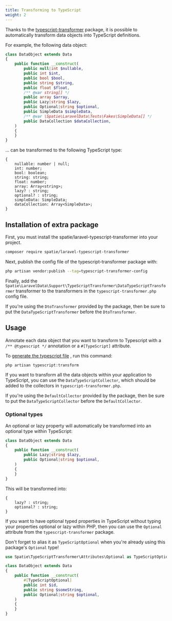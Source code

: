 ```yaml
---
title: Transforming to TypeScript
weight: 2
---
```


Thanks to the [typescript-transformer](https://spatie.be/docs/typescript-transformer) package, it is possible to
automatically transform data objects into TypeScript definitions.

For example, the following data object:

```php
class DataObject extends Data
{
    public function __construct(
        public null|int $nullable,
        public int $int,
        public bool $bool,
        public string $string,
        public float $float,
        /** @var string[] */
        public array $array,
        public Lazy|string $lazy,
        public Optional|string $optional,
        public SimpleData $simpleData,
        /** @var \Spatie\LaravelData\Tests\Fakes\SimpleData[] */
        public DataCollection $dataCollection,
    )
    {
    }
}
```

... can be transformed to the following TypeScript type:

```tsx
{
    nullable: number | null;
    int: number;
    bool: boolean;
    string: string;
    float: number;
    array: Array<string>;
    lazy? : string;
    optional? : string;
    simpleData: SimpleData;
    dataCollection: Array<SimpleData>;
}
```

## Installation of extra package

First, you must install the spatie/laravel-typescript-transformer into your project.

```bash
composer require spatie/laravel-typescript-transformer
```

Next, publish the config file of the typescript-transformer package with:

```bash
php artisan vendor:publish --tag=typescript-transformer-config
```

Finally, add the `Spatie\LaravelData\Support\TypeScriptTransformer\DataTypeScriptTransformer` transformer to the
transformers in the `typescript-transformer.php` config file. 

If you're using the `DtoTransformer` provided by the package, then be sure to put the `DataTypeScriptTransformer` before the `DtoTransformer`.

## Usage

Annotate each data object that you want to transform to Typescript with a `/** @typescript */` annotation or
a `#[TypeScript]` attribute.

To [generate the typescript file](https://spatie.be/docs/typescript-transformer/v4/laravel/executing-the-transform-command)
, run this command:

```php
php artisan typescript:transform
```

If you want to transform all the data objects within your application to TypeScript, you can use
the `DataTypeScriptCollector`, which should be added to the collectors in `typescript-transformer.php`.

If you're using the `DefaultCollector` provided by the package, then be sure to put the `DataTypeScriptCollector` before the `DefaultCollector`.

### Optional types

An optional or lazy property will automatically be transformed into an optional type within TypeScript:

```php
class DataObject extends Data
{
    public function __construct(
        public Lazy|string $lazy,
        public Optional|string $optional,
    )
    {
    }
}
```

This will be transformed into:

```tsx
{
    lazy? : string;
    optional? : string;
}
```

If you want to have optional typed properties in TypeScript without typing your properties optional or lazy within PHP,
then you can use the `Optional` attribute from the `typescript-transformer` package.

Don't forget to alias it as `TypeScriptOptional` when you're already using this package's `Optional` type!

```php
use Spatie\TypeScriptTransformer\Attributes\Optional as TypeScriptOptional;

class DataObject extends Data
{
    public function __construct(
        #[TypeScriptOptional]
        public int $id,
        public string $someString,
        public Optional|string $optional,
    )
    {
    }
}
```

